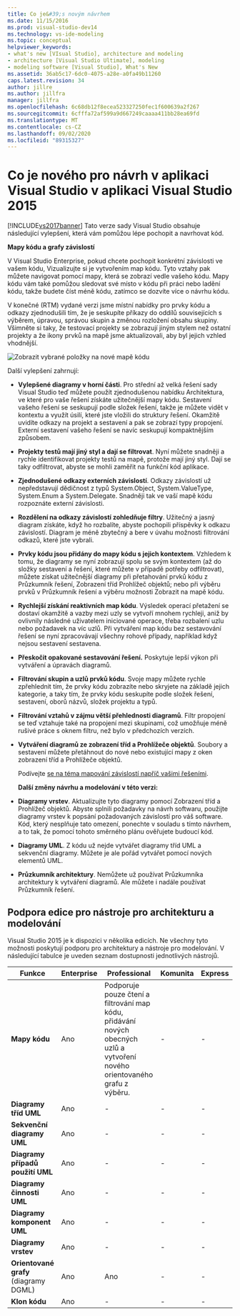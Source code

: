 ```yaml
---
title: Co je&#39;s novým návrhem
ms.date: 11/15/2016
ms.prod: visual-studio-dev14
ms.technology: vs-ide-modeling
ms.topic: conceptual
helpviewer_keywords:
- what's new [VIsual Studio], architecture and modeling
- architecture [Visual Studio Ultimate], modeling
- modeling software [Visual Studio], What's New
ms.assetid: 36ab5c17-6dc0-4075-a28e-a0fa49b11260
caps.latest.revision: 34
author: jillre
ms.author: jillfra
manager: jillfra
ms.openlocfilehash: 6c68db12f8ecea523327250fec1f600639a2f267
ms.sourcegitcommit: 6cfffa72af599a9d667249caaaa411bb28ea69fd
ms.translationtype: MT
ms.contentlocale: cs-CZ
ms.lasthandoff: 09/02/2020
ms.locfileid: "89315327"
---
```

# <a name="whats-new-for-design-in-visual-studio-in-visual-studio-2015"></a>Co je nového pro návrh v aplikaci Visual Studio v aplikaci Visual Studio 2015
[!INCLUDE[vs2017banner](../includes/vs2017banner.md)]
Tato verze sady Visual Studio obsahuje následující vylepšení, která vám pomůžou lépe pochopit a navrhovat kód.

 **Mapy kódu a grafy závislostí**

 V Visual Studio Enterprise, pokud chcete pochopit konkrétní závislosti ve vašem kódu, Vizualizujte si je vytvořením map kódu. Tyto vztahy pak můžete navigovat pomocí mapy, která se zobrazí vedle vašeho kódu.  Mapy kódu vám také pomůžou sledovat své místo v kódu při práci nebo ladění kódu, takže budete číst méně kódu, zatímco se dozvíte více o návrhu kódu.

 V konečné (RTM) vydané verzi jsme místní nabídky pro prvky kódu a odkazy zjednodušili tím, že je seskupíte příkazy do oddílů souvisejících s výběrem, úpravou, správou skupin a změnou rozložení obsahu skupiny. Všimněte si taky, že testovací projekty se zobrazují jiným stylem než ostatní projekty a že ikony prvků na mapě jsme aktualizovali, aby byl jejich vzhled vhodnější. 

 ![Zobrazit vybrané položky na nové mapě kódu](../ide/media/codemapsshowonnewmap.png "CodeMapsShowOnNewMap")

 Další vylepšení zahrnují:

- **Vylepšené diagramy v horní části**. Pro střední až velká řešení sady Visual Studio teď můžete použít zjednodušenou nabídku Architektura, ve které pro vaše řešení získáte užitečnější mapy kódu.  Sestavení vašeho řešení se seskupují podle složek řešení, takže je můžete vidět v kontextu a využít úsilí, které jste vložili do struktury řešení.  Okamžitě uvidíte odkazy na projekt a sestavení a pak se zobrazí typy propojení.  Externí sestavení vašeho řešení se navíc seskupují kompaktnějším způsobem.

- **Projekty testů mají jiný styl a dají se filtrovat**.  Nyní můžete snadněji a rychle identifikovat projekty testů na mapě, protože mají jiný styl. Dají se taky odfiltrovat, abyste se mohli zaměřit na funkční kód aplikace.

- **Zjednodušené odkazy externích závislostí**.  Odkazy závislostí už nepředstavují dědičnost z typů System.Object, System.ValueType, System.Enum a System.Delegate. Snadněji tak ve vaší mapě kódu rozpoznáte externí závislosti.

- **Rozdělení na odkazy závislostí zohledňuje filtry**.  Užitečný a jasný diagram získáte, když ho rozbalíte, abyste pochopili příspěvky k odkazu závislostí.  Diagram je méně zbytečný a bere v úvahu možnosti filtrování odkazů, které jste vybrali.

- **Prvky kódu jsou přidány do mapy kódu s jejich kontextem**. Vzhledem k tomu, že diagramy se nyní zobrazují spolu se svým kontextem (až do složky sestavení a řešení, které můžete v případě potřeby odfiltrovat), můžete získat užitečnější diagramy při přetahování prvků kódu z Průzkumník řešení, Zobrazení tříd Prohlížeč objektů; nebo při výběru prvků v Průzkumník řešení a výběru možnosti Zobrazit na mapě kódu.

- **Rychlejší získání reaktivních map kódu**.  Výsledek operací přetažení se dostaví okamžitě a vazby mezi uzly se vytvoří mnohem rychleji, aniž by ovlivnily následné uživatelem iniciované operace, třeba rozbalení uzlu nebo požadavek na víc uzlů.  Při vytváření map kódu bez sestavování řešení se nyní zpracovávají všechny rohové případy, například když nejsou sestavení sestavena.

- **Přeskočit opakované sestavování řešení.** Poskytuje lepší výkon při vytváření a úpravách diagramů.

- **Filtrování skupin a uzlů prvků kódu**.  Svoje mapy můžete rychle zpřehlednit tím, že prvky kódu zobrazíte nebo skryjete na základě jejich kategorie, a taky tím, že prvky kódu seskupíte podle složek řešení, sestavení, oborů názvů, složek projektu a typů.

- **Filtrování vztahů v zájmu větší přehlednosti diagramů**.  Filtr propojení se teď vztahuje také na propojení mezi skupinami, což umožňuje méně rušivé práce s oknem filtru, než bylo v předchozích verzích.

- **Vytváření diagramů ze zobrazení tříd a Prohlížeče objektů**.  Soubory a sestavení můžete přetáhnout do nové nebo existující mapy z oken zobrazení tříd a Prohlížeče objektů.

  Podívejte [se na téma mapování závislostí napříč vašimi řešeními](../modeling/map-dependencies-across-your-solutions.md).

  **Další změny návrhu a modelování v této verzi:**

- **Diagramy vrstev**. Aktualizujte tyto diagramy pomocí Zobrazení tříd a Prohlížeč objektů. Abyste splnili požadavky na návrh softwaru, použijte diagramy vrstev k popsání požadovaných závislostí pro váš software.  Kód, který nesplňuje tato omezení, ponechte v souladu s tímto návrhem, a to tak, že pomocí tohoto směrného plánu ověřujete budoucí kód.

- **Diagramy UML**.  Z kódu už nejde vytvářet diagramy tříd UML a sekvenční diagramy.  Můžete je ale pořád vytvářet pomocí nových elementů UML.

- **Průzkumník architektury**. Nemůžete už používat Průzkumníka architektury k vytváření diagramů. Ale můžete i nadále používat Průzkumník řešení.

## <a name="edition-support-for-architecture-and-modeling-tools"></a><a name="VersionSupport"></a> Podpora edice pro nástroje pro architekturu a modelování

Visual Studio 2015 je k dispozici v několika edicích. Ne všechny tyto možnosti poskytují podporu pro architektury a nástroje pro modelování. V následující tabulce je uveden seznam dostupnosti jednotlivých nástrojů.

|**Funkce**|**Enterprise**|**Professional**|**Komunita**|**Express**|
|-----------------|--------------------|----------------------|-------------------|-----------------|
|**Mapy kódu**|Ano|Podporuje pouze čtení a filtrování map kódu, přidávání nových obecných uzlů a vytvoření nového orientovaného grafu z výběru.|-|-|
|**Diagramy tříd UML**|Ano|-|-|-|
|**Sekvenční diagramy UML**|Ano|-|-|-|
|**Diagramy případů použití UML**|Ano|-|-|-|
|**Diagramy činnosti UML**|Ano|-|-|-|
|**Diagramy komponent UML**|Ano|-|-|-|
|**Diagramy vrstev**|Ano|-|-|-|
|**Orientované grafy** (diagramy DGML)|Ano|Ano|-|-|
|**Klon kódu**|Ano|-|-|-|